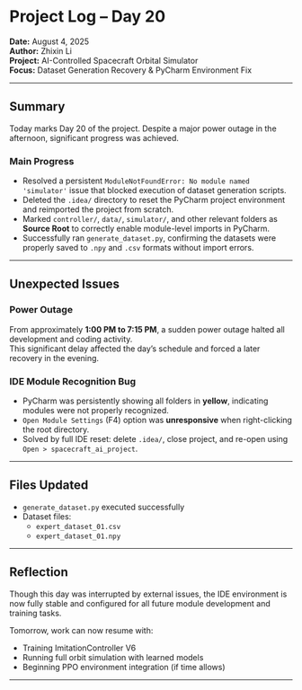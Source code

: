 # Project Log – Day 20

**Date:** August 4, 2025  
**Author:** Zhixin Li  
**Project:** AI-Controlled Spacecraft Orbital Simulator  
**Focus:** Dataset Generation Recovery & PyCharm Environment Fix

---

## Summary

Today marks Day 20 of the project. Despite a major power outage in the afternoon, significant progress was achieved.

### Main Progress

- Resolved a persistent `ModuleNotFoundError: No module named 'simulator'` issue that blocked execution of dataset generation scripts.
- Deleted the `.idea/` directory to reset the PyCharm project environment and reimported the project from scratch.
- Marked `controller/`, `data/`, `simulator/`, and other relevant folders as **Source Root** to correctly enable module-level imports in PyCharm.
- Successfully ran `generate_dataset.py`, confirming the datasets were properly saved to `.npy` and `.csv` formats without import errors.

---

## Unexpected Issues

### Power Outage

From approximately **1:00 PM to 7:15 PM**, a sudden power outage halted all development and coding activity.  
This significant delay affected the day’s schedule and forced a later recovery in the evening.

### IDE Module Recognition Bug

- PyCharm was persistently showing all folders in **yellow**, indicating modules were not properly recognized.
- `Open Module Settings` (F4) option was **unresponsive** when right-clicking the root directory.
- Solved by full IDE reset: delete `.idea/`, close project, and re-open using `Open > spacecraft_ai_project`.

---

## Files Updated

- `generate_dataset.py` executed successfully
- Dataset files:
  - `expert_dataset_01.csv`
  - `expert_dataset_01.npy`

---

## Reflection

Though this day was interrupted by external issues, the IDE environment is now fully stable and configured for all future module development and training tasks.

Tomorrow, work can now resume with:

- Training ImitationController V6
- Running full orbit simulation with learned models
- Beginning PPO environment integration (if time allows)

---

